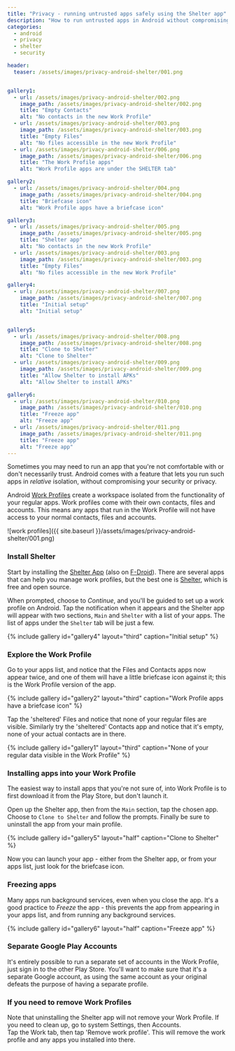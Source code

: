 ```yaml
---
title: "Privacy - running untrusted apps safely using the Shelter app"
description: "How to run untrusted apps in Android without compromising security and privacy"
categories: 
  - android
  - privacy
  - shelter
  - security

header: 
  teaser: /assets/images/privacy-android-shelter/001.png


gallery1:
  - url: /assets/images/privacy-android-shelter/002.png
    image_path: /assets/images/privacy-android-shelter/002.png
    title: "Empty Contacts"
    alt: "No contacts in the new Work Profile"
  - url: /assets/images/privacy-android-shelter/003.png
    image_path: /assets/images/privacy-android-shelter/003.png
    title: "Empty Files"
    alt: "No files accessible in the new Work Profile"
  - url: /assets/images/privacy-android-shelter/006.png
    image_path: /assets/images/privacy-android-shelter/006.png
    title: "The Work Profile apps"
    alt: "Work Profile apps are under the SHELTER tab"    

gallery2:
  - url: /assets/images/privacy-android-shelter/004.png
    image_path: /assets/images/privacy-android-shelter/004.png
    title: "Briefcase icon"
    alt: "Work Profile apps have a briefcase icon"

gallery3:
  - url: /assets/images/privacy-android-shelter/005.png
    image_path: /assets/images/privacy-android-shelter/005.png
    title: "Shelter app"
    alt: "No contacts in the new Work Profile"
  - url: /assets/images/privacy-android-shelter/003.png
    image_path: /assets/images/privacy-android-shelter/003.png
    title: "Empty Files"
    alt: "No files accessible in the new Work Profile"

gallery4:
  - url: /assets/images/privacy-android-shelter/007.png
    image_path: /assets/images/privacy-android-shelter/007.png
    title: "Initial setup"
    alt: "Initial setup"    


gallery5:
  - url: /assets/images/privacy-android-shelter/008.png
    image_path: /assets/images/privacy-android-shelter/008.png
    title: "Clone to Shelter"
    alt: "Clone to Shelter"
  - url: /assets/images/privacy-android-shelter/009.png
    image_path: /assets/images/privacy-android-shelter/009.png
    title: "Allow Shelter to install APKs"
    alt: "Allow Shelter to install APKs"

gallery6:
  - url: /assets/images/privacy-android-shelter/010.png
    image_path: /assets/images/privacy-android-shelter/010.png
    title: "Freeze app"
    alt: "Freeze app"
  - url: /assets/images/privacy-android-shelter/011.png
    image_path: /assets/images/privacy-android-shelter/011.png
    title: "Freeze app"
    alt: "Freeze app"
---
```


Sometimes you may need to run an app that you're not comfortable with or don't necessarily trust.  Android comes with a feature that lets you run such apps in _relative_ isolation, without compromising your security or privacy.  

Android [Work Profiles](https://blog.google/products/android-enterprise/work-profile-new-standard-employee-privacy/) create a workspace isolated from the functionality of your regular apps.  Work profiles come with their own contacts, files and accounts.  This means any apps that run in the Work Profile will not have access to your normal contacts, files and accounts.  


![work profiles]({{ site.baseurl }}/assets/images/privacy-android-shelter/001.png)

### Install Shelter

Start by installing the [Shelter App](https://play.google.com/store/apps/details?id=net.typeblog.shelter&hl=en_IE) (also on [F-Droid](https://f-droid.org/packages/net.typeblog.shelter/)).  There are several apps that can help you manage work profiles, but the best one is [Shelter](https://github.com/PeterCxy/Shelter), which is free and open source.

When prompted, choose to _Continue_, and you'll be guided to set up a work profile on Android. Tap the notification when it appears and the Shelter app will appear with two sections, `Main` and `Shelter` with a list of your apps.  The list of apps under the `Shelter` tab will be just a few.

{% include gallery id="gallery4" layout="third" caption="Initial setup" %}


### Explore the Work Profile

Go to your apps list, and notice that the Files and Contacts apps now appear twice, and one of them will have a little briefcase icon against it; this is the Work Profile version of the app.

{% include gallery id="gallery2" layout="third" caption="Work Profile apps have a briefcase icon" %}

Tap the 'sheltered' Files and notice that none of your regular files are visible.  Similarly try the 'sheltered' Contacts app and notice that it's empty, none of your actual contacts are in there. 

{% include gallery id="gallery1" layout="third" caption="None of your regular data visible in the Work Profile" %}


### Installing apps into your Work Profile

The easiest way to install apps that you're not sure of, into Work Profile is to first download it from the Play Store, but don't launch it. 

Open up the Shelter app, then from the `Main` section, tap the chosen app. Choose to `Clone to Shelter` and follow the prompts. Finally be sure to uninstall the app from your main profile. 


{% include gallery id="gallery5" layout="half" caption="Clone to Shelter" %}

Now you can launch your app - either from the Shelter app, or from your apps list, just look for the briefcase icon.  


### Freezing apps

Many apps run background services, even when you close the app.  It's a good practice to _Freeze_ the app - this prevents the app from appearing in your apps list, and from running any background services.  

{% include gallery id="gallery6" layout="half" caption="Freeze app" %}


### Separate Google Play Accounts

It's entirely possible to run a separate set of accounts in the Work Profile, just sign in to the other Play Store. You'll want to make sure that it's a separate Google account, as using the same account as your original defeats the purpose of having a separate profile. 

### If you need to remove Work Profiles

Note that uninstalling the Shelter app will not remove your Work Profile.  If you need to clean up, go to system Settings, then Accounts.  
Tap the Work tab, then tap 'Remove work profile'.  This will remove the work profile and any apps you installed into there.  

